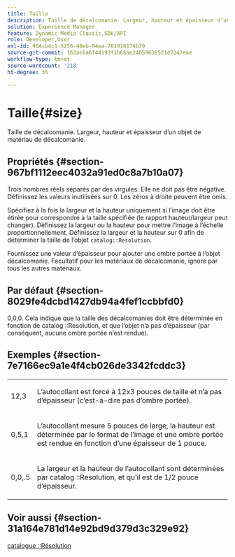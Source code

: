 ```yaml
---
title: Taille
description: Taille de décalcomanie. Largeur, hauteur et épaisseur d’un objet de matériau de décalcomanie.
solution: Experience Manager
feature: Dynamic Media Classic,SDK/API
role: Developer,User
exl-id: 964cb4c1-5256-40eb-94ea-761916174b79
source-git-commit: 163ac6a6f44193f1b66ae24059630521d7247eae
workflow-type: tm+mt
source-wordcount: '218'
ht-degree: 3%

---
```


# Taille{#size}

Taille de décalcomanie. Largeur, hauteur et épaisseur d’un objet de matériau de décalcomanie.

## Propriétés {#section-967bf1112eec4032a91ed0c8a7b10a07}

Trois nombres réels séparés par des virgules. Elle ne doit pas être négative. Définissez les valeurs inutilisées sur 0. Les zéros à droite peuvent être omis.

Spécifiez à la fois la largeur et la hauteur uniquement si l’image doit être étirée pour correspondre à la taille spécifiée (le rapport hauteur/largeur peut changer). Définissez la largeur ou la hauteur pour mettre l’image à l’échelle proportionnellement. Définissez la largeur et la hauteur sur 0 afin de déterminer la taille de l’objet `catalog::Resolution`.

Fournissez une valeur d’épaisseur pour ajouter une ombre portée à l’objet décalcomanie. Facultatif pour les matériaux de décalcomanie, ignoré par tous les autres matériaux.

## Par défaut {#section-8029fe4dcbd1427db94a4fef1ccbbfd0}

0,0,0. Cela indique que la taille des décalcomanies doit être déterminée en fonction de catalog ::Resolution, et que l’objet n’a pas d’épaisseur (par conséquent, aucune ombre portée n’est rendue).

## Exemples {#section-7e7166ec9a1e4f4cb026de3342fcddc3}

<table id="simpletable_E3503BD975F342C58DDB4C2B56BF0CEE"> 
 <tr class="strow"> 
  <td class="stentry"> <p>12,3 </p></td> 
  <td class="stentry"> <p>L’autocollant est forcé à 12x3 pouces de taille et n’a pas d’épaisseur (c’est-à-dire pas d’ombre portée). </p></td> 
 </tr> 
 <tr class="strow"> 
  <td class="stentry"> <p>0,5,1 </p></td> 
  <td class="stentry"> <p>L’autocollant mesure 5 pouces de large, la hauteur est déterminée par le format de l’image et une ombre portée est rendue en fonction d’une épaisseur de 1 pouce. </p></td> 
 </tr> 
 <tr class="strow"> 
  <td class="stentry"> <p>0,0,.5 </p></td> 
  <td class="stentry"> <p>La largeur et la hauteur de l’autocollant sont déterminées par catalog ::Resolution, et qu’il est de 1/2 pouce d’épaisseur. </p></td> 
 </tr> 
</table>

## Voir aussi {#section-31a164e781d14e92bd9d379d3c329e92}

[catalogue ::Résolution](../../../../../ir-api/material-cat/image-rendering-api-ref/c-ir-material-catalog/c-ir-attributes-reference/r-ir-resolution.md#reference-09fe14e6bfbf4db6b7f4369fffecc806)

